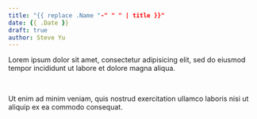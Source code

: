 ```yaml
---
title: "{{ replace .Name "-" " " | title }}"
date: {{ .Date }}
draft: true
author: Steve Yu
---
```


Lorem ipsum dolor sit amet, consectetur adipisicing elit, sed do eiusmod
tempor incididunt ut labore et dolore magna aliqua.

<!--more-->​

Ut enim ad minim veniam, quis nostrud exercitation ullamco laboris nisi ut
aliquip ex ea commodo consequat.

